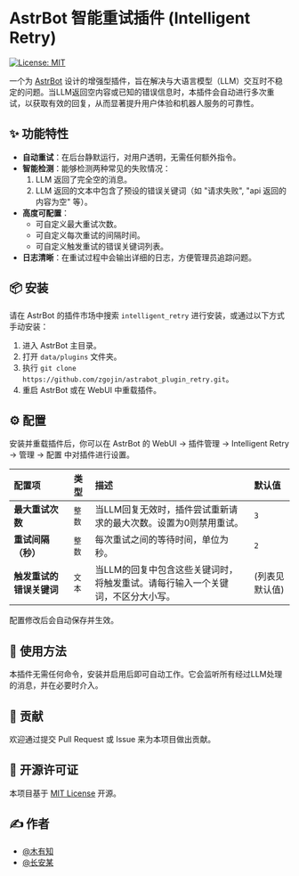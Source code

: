 # AstrBot 智能重试插件 (Intelligent Retry)

[![License: MIT](https://img.shields.io/badge/License-MIT-yellow.svg)](https://opensource.org/licenses/MIT)

一个为 [AstrBot](https://github.com/AstrBotDevs/AstrBot) 设计的增强型插件，旨在解决与大语言模型（LLM）交互时不稳定的问题。当LLM返回空内容或已知的错误信息时，本插件会自动进行多次重试，以获取有效的回复，从而显著提升用户体验和机器人服务的可靠性。

## ✨ 功能特性

- **自动重试**：在后台静默运行，对用户透明，无需任何额外指令。
- **智能检测**：能够检测两种常见的失败情况：
  1.  LLM 返回了完全空的消息。
  2.  LLM 返回的文本中包含了预设的错误关键词（如 "请求失败", "api 返回的内容为空" 等）。
- **高度可配置**：
  -  可自定义最大重试次数。
  -  可自定义每次重试的间隔时间。
  -  可自定义触发重试的错误关键词列表。
- **日志清晰**：在重试过程中会输出详细的日志，方便管理员追踪问题。

## 📦 安装

请在 AstrBot 的插件市场中搜索 `intelligent_retry` 进行安装，或通过以下方式手动安装：

1.  进入 AstrBot 主目录。
2.  打开 `data/plugins` 文件夹。
3.  执行 `git clone https://github.com/zgojin/astrabot_plugin_retry.git`。
4.  重启 AstrBot 或在 WebUI 中重载插件。

## ⚙️ 配置

安装并重载插件后，你可以在 AstrBot 的 WebUI -> 插件管理 -> Intelligent Retry -> 管理 -> 配置 中对插件进行设置。

| 配置项 | 类型 | 描述 | 默认值 |
| :--- | :--- | :--- | :--- |
| **最大重试次数** | `整数` | 当LLM回复无效时，插件尝试重新请求的最大次数。设置为0则禁用重试。 | `3` |
| **重试间隔（秒）** | `整数` | 每次重试之间的等待时间，单位为秒。 | `2` |
| **触发重试的错误关键词** | `文本` | 当LLM的回复中包含这些关键词时，将触发重试。请每行输入一个关键词，不区分大小写。 | (列表见默认值) |

配置修改后会自动保存并生效。

## 📝 使用方法

本插件无需任何命令，安装并启用后即可自动工作。它会监听所有经过LLM处理的消息，并在必要时介入。

## 🤝 贡献

欢迎通过提交 Pull Request 或 Issue 来为本项目做出贡献。

## 📄 开源许可证

本项目基于 [MIT License](LICENSE) 开源。

## ✍️ 作者

- [@木有知](https://github.com/your-github-username)
- [@长安某](https://github.com/your-github-username)